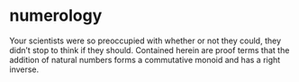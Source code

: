 # numerology
Your scientists were so preoccupied with whether or not they could, they didn’t stop to think if they should. Contained herein are proof terms that the addition of natural numbers forms a commutative monoid and has a right inverse.
